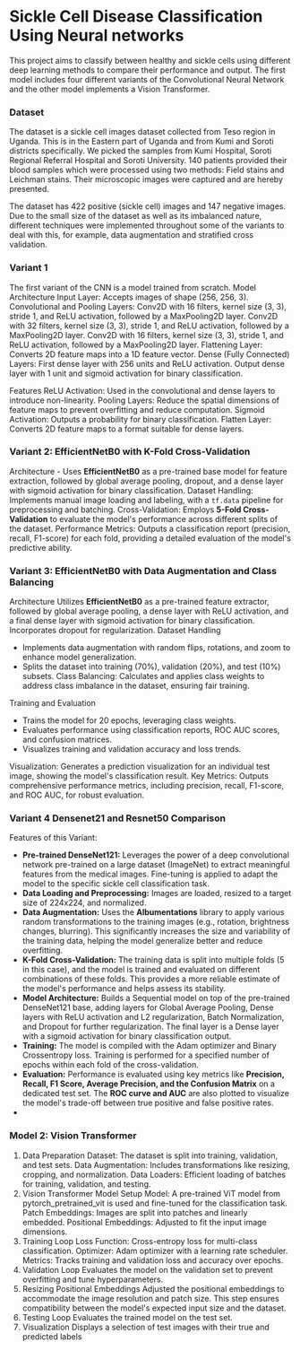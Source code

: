 # Sickle Cell Disease Classification Using Neural networks
This project aims to classify between healthy and sickle cells using different deep learning methods to compare their performance and output.
The first model includes four different variants of the Convolutional Neural Network and the other model implements a Vision Transformer.

### Dataset

The dataset is a sickle cell images dataset collected from Teso region in Uganda. This is in the Eastern part of Uganda and from Kumi and Soroti districts specifically. We picked the samples from Kumi Hospital, Soroti Regional Referral Hospital and Soroti University. 140 patients provided their blood samples which were processed using two methods: Field stains and Leichman stains. Their microscopic images were captured and are hereby presented.

The dataset has 422 positive (sickle cell) images and 147 negative images.
Due to the small size of the dataset as well as its imbalanced nature, different techniques were implemented throughout some of the variants to deal with this, for example, data augmentation and stratified cross validation.

### Variant 1

The first variant of the CNN is a model trained from scratch.
Model Architecture
Input Layer: Accepts images of shape (256, 256, 3).
Convolutional and Pooling Layers:
Conv2D with 16 filters, kernel size (3, 3), stride 1, and ReLU activation, followed by a MaxPooling2D layer.
Conv2D with 32 filters, kernel size (3, 3), stride 1, and ReLU activation, followed by a MaxPooling2D layer.
Conv2D with 16 filters, kernel size (3, 3), stride 1, and ReLU activation, followed by a MaxPooling2D layer.
Flattening Layer: Converts 2D feature maps into a 1D feature vector.
Dense (Fully Connected) Layers:
First dense layer with 256 units and ReLU activation.
Output dense layer with 1 unit and sigmoid activation for binary classification.

Features
ReLU Activation: Used in the convolutional and dense layers to introduce non-linearity.
Pooling Layers: Reduce the spatial dimensions of feature maps to prevent overfitting and reduce computation.
Sigmoid Activation: Outputs a probability for binary classification.
Flatten Layer: Converts 2D feature maps to a format suitable for dense layers.

### Variant 2: EfficientNetB0 with K-Fold Cross-Validation

Architecture - Uses **EfficientNetB0** as a pre-trained base model for feature extraction, followed by global average pooling, dropout, and a dense layer with sigmoid activation for binary classification.
Dataset Handling: Implements manual image loading and labeling, with a `tf.data` pipeline for preprocessing and batching.
Cross-Validation: Employs **5-Fold Cross-Validation** to evaluate the model's performance across different splits of the dataset.
Performance Metrics: Outputs a classification report (precision, recall, F1-score) for each fold, providing a detailed evaluation of the model's predictive ability.

### Variant 3: EfficientNetB0 with Data Augmentation and Class Balancing

Architecture
Utilizes **EfficientNetB0** as a pre-trained feature extractor, followed by global average pooling, a dense layer with ReLU activation, and a final dense layer with sigmoid activation for binary classification. Incorporates dropout for regularization.
Dataset Handling
  * Implements data augmentation with random flips, rotations, and zoom to enhance model generalization.
  * Splits the dataset into training (70%), validation (20%), and test (10%) subsets.
Class Balancing: Calculates and applies class weights to address class imbalance in the dataset, ensuring fair training.

Training and Evaluation
  * Trains the model for 20 epochs, leveraging class weights.
  * Evaluates performance using classification reports, ROC AUC scores, and confusion matrices.
  * Visualizes training and validation accuracy and loss trends.

Visualization:
Generates a prediction visualization for an individual test image, showing the model's classification result.
Key Metrics: Outputs comprehensive performance metrics, including precision, recall, F1-score, and ROC AUC, for robust evaluation.

### Variant 4 Densenet21 and Resnet50 Comparison
Features of this Variant:
- **Pre-trained DenseNet121:** Leverages the power of a deep convolutional network pre-trained on a large dataset (ImageNet) to extract meaningful features from the medical images. Fine-tuning is applied to adapt the model to the specific sickle cell classification task.
- **Data Loading and Preprocessing:** Images are loaded, resized to a target size of 224x224, and normalized.
- **Data Augmentation:** Uses the **Albumentations** library to apply various random transformations to the training images (e.g., rotation, brightness changes, blurring). This significantly increases the size and variability of the training data, helping the model generalize better and reduce overfitting.
- **K-Fold Cross-Validation:** The training data is split into multiple folds (5 in this case), and the model is trained and evaluated on different combinations of these folds. This provides a more reliable estimate of the model's performance and helps assess its stability.
- **Model Architecture:** Builds a Sequential model on top of the pre-trained DenseNet121 base, adding layers for Global Average Pooling, Dense layers with ReLU activation and L2 regularization, Batch Normalization, and Dropout for further regularization. The final layer is a Dense layer with a sigmoid activation for binary classification output.
- **Training:** The model is compiled with the Adam optimizer and Binary Crossentropy loss. Training is performed for a specified number of epochs within each fold of the cross-validation.
- **Evaluation:** Performance is evaluated using key metrics like **Precision, Recall, F1 Score, Average Precision, and the Confusion Matrix** on a dedicated test set. The **ROC curve and AUC** are also plotted to visualize the model's trade-off between true positive and false positive rates.
-  
### Model 2: Vision Transformer
1. Data Preparation
Dataset: The dataset is split into training, validation, and test sets.
Data Augmentation: Includes transformations like resizing, cropping, and normalization.
Data Loaders: Efficient loading of batches for training, validation, and testing.
2. Vision Transformer Model Setup
Model: A pre-trained ViT model from pytorch_pretrained_vit is used and fine-tuned for the classification task.
Patch Embeddings: Images are split into patches and linearly embedded.
Positional Embeddings: Adjusted to fit the input image dimensions.
3. Training Loop
Loss Function: Cross-entropy loss for multi-class classification.
Optimizer: Adam optimizer with a learning rate scheduler.
Metrics: Tracks training and validation loss and accuracy over epochs.
4. Validation Loop
Evaluates the model on the validation set to prevent overfitting and tune hyperparameters.
5. Resizing Positional Embeddings
Adjusted the positional embeddings to accommodate the image resolution and patch size.
This step ensures compatibility between the model's expected input size and the dataset.
6. Testing Loop
Evaluates the trained model on the test set.
7. Visualization
Displays a selection of test images with their true and predicted labels
